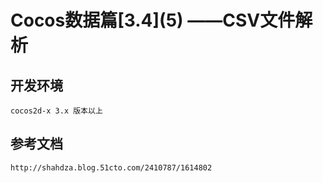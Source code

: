 # Cocos数据篇\[3.4\](5) ——CSV文件解析

## 开发环境
	cocos2d-x 3.x 版本以上
## 参考文档
	http://shahdza.blog.51cto.com/2410787/1614802
